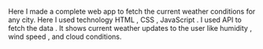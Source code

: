 Here I made a complete web app to fetch the current weather conditions for any city.
Here I used technology HTML , CSS , JavaScript .
I used API to fetch the data .
It shows  current weather updates to the user like humidity , wind speed , and cloud conditions.
